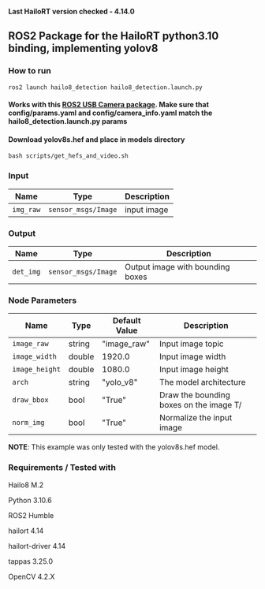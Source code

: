 **Last HailoRT version checked - 4.14.0**

## ROS2 Package for the HailoRT python3.10 binding, implementing yolov8

### How to run
```shell
ros2 launch hailo8_detection hailo8_detection.launch.py
```

#### Works with this [ROS2 USB Camera package](https://github.com/ros-drivers/usb_cam/tree/ros2). Make sure that config/params.yaml and config/camera_info.yaml match the hailo8_detection.launch.py params 

#### Download yolov8s.hef and place in models directory

```shell
bash scripts/get_hefs_and_video.sh
```

### Input

| Name       | Type                | Description     |
| ---------- | ------------------- | --------------- |
| `img_raw` | `sensor_msgs/Image` | input image |

### Output

| Name          | Type                                               | Description                                        |
| ------------- | -------------------------------------------------- | -------------------------------------------------- |
| `det_img`   | `sensor_msgs/Image`                                | Output image with bounding boxes |

### Node Parameters

| Name                    | Type   | Default Value | Description                                                        |
| ----------------------- | ------ | ------------- | ------------------------------------------------------------------ |
| `image_raw`             | string | "image_raw"            | Input image topic                                  |
| `image_width`             | double | 1920.0            | Input image width                                  |
| `image_height`             | double | 1080.0            | Input image height                                  |
| `arch`             | string | "yolo_v8"            | The model architecture                                  |
| `draw_bbox`             | bool | "True"            | Draw the bounding boxes on the image T/                               |
| `norm_img`             | bool | "True"            | Normalize the input image                                  |


**NOTE**: This example was only tested with the yolov8s.hef model.

### Requirements / Tested with

Hailo8 M.2

Python 3.10.6

ROS2 Humble

hailort 4.14

hailort-driver 4.14

tappas 3.25.0

OpenCV 4.2.X


